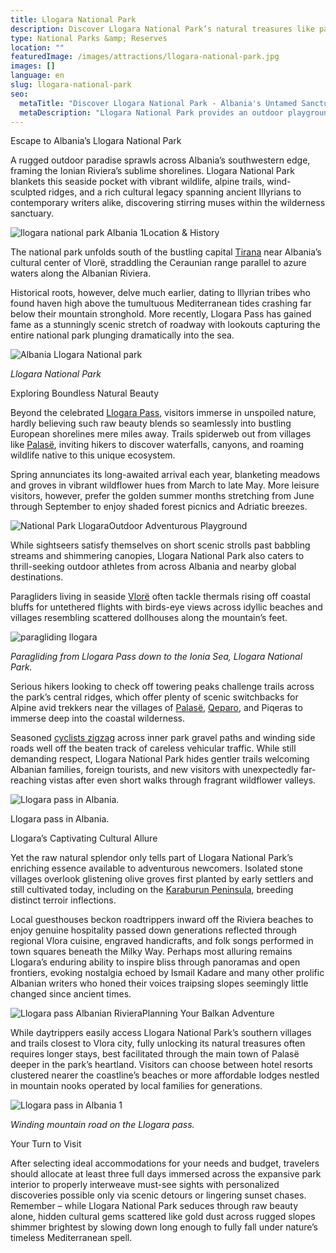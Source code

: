 ```yaml
---
title: Llogara National Park
description: Discover Llogara National Park’s natural treasures like paragliding off seaside cliffs or unlocking scenic hiking paths to waterfalls only local villages know while soaking Albania’s ages-old cultural traditions.
type: National Parks &amp; Reserves
location: ""
featuredImage: /images/attractions/llogara-national-park.jpg
images: []
language: en
slug: llogara-national-park
seo:
  metaTitle: "Discover Llogara National Park - Albania's Untamed Sanctuary"
  metaDescription: "Llogara National Park provides an outdoor playground with blossoming valleys, olive estate trails, forgotten stone villages, roaming goats and hiking trails."
---
```


Escape to Albania’s Llogara National Park

A rugged outdoor paradise sprawls across Albania’s southwestern edge, framing the Ionian Riviera’s sublime shorelines. Llogara National Park blankets this seaside pocket with vibrant wildlife, alpine trails, wind-sculpted ridges, and a rich cultural legacy spanning ancient Illyrians to contemporary writers alike, discovering stirring muses within the wilderness sanctuary.

![llogara national park Albania 1](/images/attractions/llogara-national-park-Albania-1.jpeg "llogara national park Albania 1")Location & History

The national park unfolds south of the bustling capital [Tirana](https://albaniavisit.com/destinations/tirana/) near Albania’s cultural center of Vlorë, straddling the Ceraunian range parallel to azure waters along the Albanian Riviera.

Historical roots, however, delve much earlier, dating to Illyrian tribes who found haven high above the tumultuous Mediterranean tides crashing far below their mountain stronghold. More recently, Llogara Pass has gained fame as a stunningly scenic stretch of roadway with lookouts capturing the entire national park plunging dramatically into the sea.

![Albania Llogara National park](/images/attractions/Llogara-Park.jpeg "Llogara Park")

*Llogara National Park*

Exploring Boundless Natural Beauty

Beyond the celebrated [Llogara Pass](https://albaniavisit.com/attractions/llogara-pass-albanian-riviera/), visitors immerse in unspoiled nature, hardly believing such raw beauty blends so seamlessly into bustling European shorelines mere miles away. Trails spiderweb out from villages like [Palasë](https://albaniavisit.com/destinations/palase/), inviting hikers to discover waterfalls, canyons, and roaming wildlife native to this unique ecosystem.

Spring annunciates its long-awaited arrival each year, blanketing meadows and groves in vibrant wildflower hues from March to late May. More leisure visitors, however, prefer the golden summer months stretching from June through September to enjoy shaded forest picnics and Adriatic breezes.

![National Park Llogara](/images/attractions/National-Park-Llogara.jpeg "National Park Llogara")Outdoor Adventurous Playground

While sightseers satisfy themselves on short scenic strolls past babbling streams and shimmering canopies, Llogara National Park also caters to thrill-seeking outdoor athletes from across Albania and nearby global destinations.

Paragliders living in seaside [Vlorë](https://albaniavisit.com/destinations/vlora/) often tackle thermals rising off coastal bluffs for untethered flights with birds-eye views across idyllic beaches and villages resembling scattered dollhouses along the mountain’s feet.

![paragliding llogara](/images/attractions/paragliding-llogara.jpeg "paragliding llogara")

*Paragliding from Llogara Pass down to the Ionia Sea, Llogara National Park.*

Serious hikers looking to check off towering peaks challenge trails across the park’s central ridges, which offer plenty of scenic switchbacks for Alpine avid trekkers near the villages of [Palasë](https://albaniavisit.com/destinations/palase/), [Qeparo](https://albaniavisit.com/destinations/qeparo/), and Piqeras to immerse deep into the coastal wilderness.

Seasoned [cyclists zigzag](https://albaniavisit.com/activities/cycle-albania/) across inner park gravel paths and winding side roads well off the beaten track of careless vehicular traffic. While still demanding respect, Llogara National Park hides gentler trails welcoming Albanian families, foreign tourists, and new visitors with unexpectedly far-reaching vistas after even short walks through fragrant wildflower valleys.

![Llogara pass in Albania.](/images/destinations/White-fog-high-in-mountains-on-Llogara-pass.jpeg "White fog high in mountains on Llogara pass")

Llogara pass in Albania.

Llogara’s Captivating Cultural Allure

Yet the raw natural splendor only tells part of Llogara National Park’s enriching essence available to adventurous newcomers. Isolated stone villages overlook glistening olive groves first planted by early settlers and still cultivated today, including on the [Karaburun Peninsula](https://albaniavisit.com/attractions/karaburun-peninsula-hidden-beaches-bays-caves/), breeding distinct terroir inflections.

Local guesthouses beckon roadtrippers inward off the Riviera beaches to enjoy genuine hospitality passed down generations reflected through regional Vlora cuisine, engraved handicrafts, and folk songs performed in town squares beneath the Milky Way. Perhaps most alluring remains Llogara’s enduring ability to inspire bliss through panoramas and open frontiers, evoking nostalgia echoed by Ismail Kadare and many other prolific Albanian writers who honed their voices traipsing slopes seemingly little changed since ancient times.

![Llogara pass Albanian Riviera](/images/attractions/Palasë.jpeg "Palasë 1024x683")Planning Your Balkan Adventure

While daytrippers easily access Llogara National Park’s southern villages and trails closest to Vlora city, fully unlocking its natural treasures often requires longer stays, best facilitated through the main town of Palasë deeper in the park’s heartland. Visitors can choose between hotel resorts clustered nearer the coastline’s beaches or more affordable lodges nestled in mountain nooks operated by local families for generations.

![Llogara pass in Albania 1](/images/destinations/Llogara-pass-in-Albania-1.jpeg "Llogara pass in Albania 1")

*Winding mountain road on the Llogara pass.*

Your Turn to Visit

After selecting ideal accommodations for your needs and budget, travelers should allocate at least three full days immersed across the expansive park interior to properly interweave must-see sights with personalized discoveries possible only via scenic detours or lingering sunset chases. Remember – while Llogara National Park seduces through raw beauty alone, hidden cultural gems scattered like gold dust across rugged slopes shimmer brightest by slowing down long enough to fully fall under nature’s timeless Mediterranean spell.

